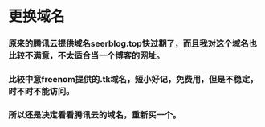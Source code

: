 # 更换域名
### 原来的腾讯云提供域名seerblog.top快过期了，而且我对这个域名也比较不满意，不太适合当一个博客的网址。
### 比较中意freenom提供的.tk域名，短小好记，免费用，但是不稳定，时不时不能访问。
### 所以还是决定看看腾讯云的域名，重新买一个。
